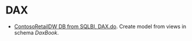 # DAX
 
 - [ContosoRetailDW DB from SQLBI, DAX.do](https://ptgmedia.pearsoncmg.com/imprint_downloads/microsoftpress/bookreg/9781509306978/9781509306978_thedefinitiveguidetodax2e_demos.zip). Create model from views in schema *DaxBook*. 
